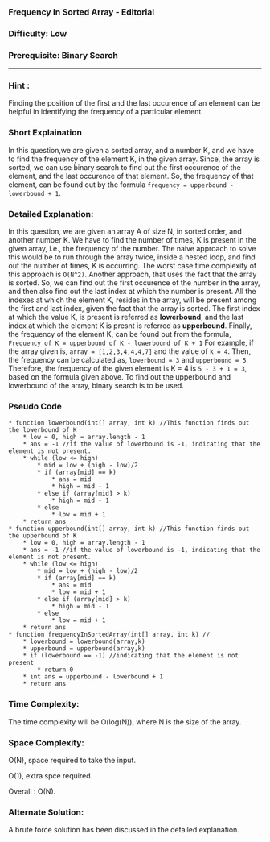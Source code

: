 ### **Frequency In Sorted Array - Editorial**
### **Difficulty**: Low
### **Prerequisite: Binary Search**
---
### **Hint** :
Finding the position of the first and the last occurence of an element can be helpful in identifying the frequency of a particular element. 
### **Short Explaination**
In this question,we are given a sorted array, and a number K, and we have to find the frequency of the element K, in the given array. Since, the array is sorted, we can use binary search to find out the first occurence of the element, and the last occurence of that element. So, the frequency of that element, can be found out by the formula
`frequency = upperbound - lowerbound + 1`.
### **Detailed Explanation**:
In this question, we are given an array A of size N, in sorted order, and another number K. We have to find the number of times, K is present in the given array, i.e., the frequency of the number. The naive approach to solve this would be to run through the array twice, inside a nested loop, and find out the number of times, K is occurring. The worst case time complexity of this approach is `O(N^2)`. 
Another approach, that uses the fact that the array is sorted. So, we can find out the first occurence of the number in the array, and then also find out the last index at which the number is present. All the indexes at which the element K, resides in the array, will be present among  the first and last index, given the fact that the array is sorted. The first index at which the value K, is present is referred as __lowerbound__, and the last index at which the element K is presnt is referred as __upperbound__. Finally, the frequency of the element K, can be found out from the formula,
			`Frequency of K = upperbound of K - lowerbound of K + 1`
For example, if the array given is, `array = [1,2,3,4,4,4,7]` and the value of `k = 4`. Then, the frequency can be calculated as,
`lowerbound = 3` and `upperbound = 5`. Therefore, the frequency of the given element is K = 4 is `5 - 3 + 1 = 3`, based on the formula given above. 
To find out the upperbound and lowerbound of the array, binary search is to be used.
### **Pseudo Code**
	* function lowerbound(int[] array, int k) //This function finds out the lowerbound of K
		* low = 0, high = array.length - 1
		* ans = -1 //if the value of lowerbound is -1, indicating that the element is not present.
		* while (low <= high)
			* mid = low + (high - low)/2
			* if (array[mid] == k)
				* ans = mid
				* high = mid - 1
			* else if (array[mid] > k)
				* high = mid - 1
			* else 
				* low = mid + 1
		* return ans
	* function upperbound(int[] array, int k) //This function finds out the upperbound of K
		* low = 0, high = array.length - 1
		* ans = -1 //if the value of lowerbound is -1, indicating that the element is not present.
		* while (low <= high)
			* mid = low + (high - low)/2
			* if (array[mid] == k)
				* ans = mid
				* low = mid + 1
			* else if (array[mid] > k)
				* high = mid - 1
			* else 
				* low = mid + 1
		* return ans
	* function frequencyInSortedArray(int[] array, int k) //
		* lowerbound = lowerbound(array,k)
		* upperbound = upperbound(array,k)
		* if (lowerbound == -1) //indicating that the element is not present
			* return 0
		* int ans = upperbound - lowerbound + 1
		* return ans
### **Time Complexity**:
The time complexity will be O(log(N)), where N is the size of the array.
### **Space Complexity**:
O(N), space required to take the input.

O(1), extra spce required.

Overall : O(N).
### **Alternate Solution**:
A brute force solution has been discussed in the detailed explanation.
